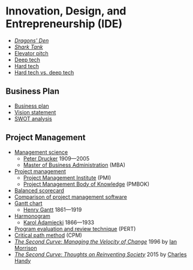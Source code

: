 # Innovation, Design, and Entrepreneurship (IDE)
* [*Dragons' Den*](https://en.wikipedia.org/wiki/Dragons%27_Den)
* [*Shark Tank*](https://en.wikipedia.org/wiki/Shark_Tank)
* [Elevator pitch](https://en.wikipedia.org/wiki/Elevator_pitch)
* [Deep tech](https://en.wikipedia.org/wiki/Deep_tech)
* [Hard tech](https://www.pangaeaventures.com/blog/what-is-hard-tech)
* [Hard tech vs. deep tech](https://www.pangaeaventures.com/blog/what-is-hard-tech-s5642)
## Business Plan
* [Business plan](https://en.wikipedia.org/wiki/Business_plan)
* [Vision statement](https://en.wikipedia.org/wiki/Vision_statement)
* [SWOT analysis](https://en.wikipedia.org/wiki/SWOT_analysis)
## Project Management
* [Management science](https://en.wikipedia.org/wiki/Management_science)
  * [Peter Drucker](https://en.wikipedia.org/wiki/Peter_Drucker) 1909&mdash;2005
  * [Master of Business Administration](https://en.wikipedia.org/wiki/Master_of_Business_Administration) (MBA)
* [Project management](https://en.wikipedia.org/wiki/Project_management)
  * [Project Management Institute](https://en.wikipedia.org/wiki/Project_Management_Institute) (PMI)
  * [Project Management Body of Knowledge](https://en.wikipedia.org/wiki/Project_Management_Body_of_Knowledge) (PMBOK)
* [Balanced scorecard](https://en.wikipedia.org/wiki/Balanced_scorecard)
* [Comparison of project management software](https://en.wikipedia.org/wiki/Comparison_of_project_management_software)
* [Gantt chart](https://en.wikipedia.org/wiki/Gantt_chart)
  * [Henry Gantt](https://en.wikipedia.org/wiki/Henry_Gantt) 1861&mdash;1919
* [Harmonogram](https://www.pmi.org/learning/library/harmonogram-overlooked-method-scheduling-work-5666)
  * [Karol Adamiecki](https://en.wikipedia.org/wiki/Karol_Adamiecki) 1866&mdash;1933
* [Program evaluation and review technique](https://en.wikipedia.org/wiki/Program_evaluation_and_review_technique) (PERT)
* [Critical path method](https://en.wikipedia.org/wiki/Critical_path_method) (CPM)
* [*The Second Curve: Managing the Velocity of Change*](https://ianmorrison.com/books/) 1996 by [Ian Morrison](https://ianmorrison.com/)
* [*The Second Curve: Thoughts on Reinventing Society*](https://www.goodreads.com/book/show/23346846-the-second-curve) 2015 by [Charles Handy](https://en.wikipedia.org/wiki/Charles_Handy)
